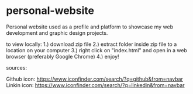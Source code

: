 # personal-website

Personal website used as a profile and platform to showcase my web development and graphic design projects.


to view locally: 1.) download zip file
		 2.) extract folder inside zip file to a location on your computer
		 3.) right click on "index.html" and open in a web browser (preferably Google Chrome)
		 4.) enjoy!








sources:

Github icon: https://www.iconfinder.com/search/?q=github&from=navbar
Linkin icon: https://www.iconfinder.com/search/?q=linkedin&from=navbar
